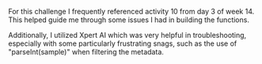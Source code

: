 For this challenge I frequently referenced activity 10 from day 3 of week 14. This helped guide me through some issues I had in building the functions.

Additionally, I utilized Xpert AI which was very helpful in troubleshooting, especially with some particularly frustrating snags, such as the use of "parseInt(sample)" when filtering the metadata.